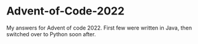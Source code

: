# Advent-of-Code-2022
My answers for Advent of code 2022.
First few were written in Java, then switched over to Python soon after.
